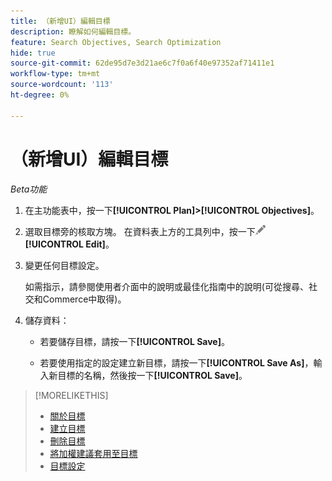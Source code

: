 ```yaml
---
title: （新增UI）編輯目標
description: 瞭解如何編輯目標。
feature: Search Objectives, Search Optimization
hide: true
source-git-commit: 62de95d7e3d21ae6c7f0a6f40e97352af71411e1
workflow-type: tm+mt
source-wordcount: '113'
ht-degree: 0%

---
```


# （新增UI）編輯目標

*Beta功能*

1. 在主功能表中，按一下&#x200B;**[!UICONTROL Plan]>[!UICONTROL Objectives]**。

1. 選取目標旁的核取方塊。 在資料表上方的工具列中，按一下![編輯](/help/search-social-commerce/assets/edit.png "編輯") **[!UICONTROL Edit]**。

1. 變更任何目標設定。

   如需指示，請參閱使用者介面中的說明或最佳化指南中的說明(可從搜尋、社交和Commerce中取得)。

1. 儲存資料：

   * 若要儲存目標，請按一下&#x200B;**[!UICONTROL Save]**。

   * 若要使用指定的設定建立新目標，請按一下&#x200B;**[!UICONTROL Save As]**，輸入新目標的名稱，然後按一下&#x200B;**[!UICONTROL Save]**。

>[!MORELIKETHIS]
>
>* [關於目標](objective-about.md)
>* [建立目標](objective-create.md)
>* [刪除目標](objective-delete.md)
>* [將加權建議套用至目標](objective-apply-weight-recommendations.md)
>* [目標設定](objective-settings.md)
